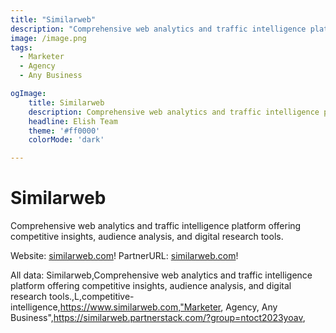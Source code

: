 ```yaml
---
title: "Similarweb"
description: "Comprehensive web analytics and traffic intelligence platform offering competitive insights, audience analysis, and digital research tools."
image: /image.png
tags: 
  - Marketer
  - Agency
  - Any Business

ogImage:
    title: Similarweb
    description: Comprehensive web analytics and traffic intelligence platform offering competitive insights, audience analysis, and digital research tools.
    headline: Elish Team
    theme: '#ff0000'
    colorMode: 'dark'

---
```


# Similarweb

Comprehensive web analytics and traffic intelligence platform offering competitive insights, audience analysis, and digital research tools.

Website: [similarweb.com](https://www.similarweb.com)!
PartnerURL: [similarweb.com](https://similarweb.partnerstack.com/?group=ntoct2023yoav)!

All data:
Similarweb,Comprehensive web analytics and traffic intelligence platform offering competitive insights, audience analysis, and digital research tools.,L,competitive-intelligence,https://www.similarweb.com,"Marketer, Agency, Any Business",https://similarweb.partnerstack.com/?group=ntoct2023yoav,